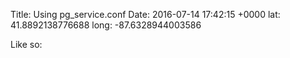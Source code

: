 Title: Using pg_service.conf
Date: 2016-07-14 17:42:15 +0000
lat: 41.8892138776688
long: -87.6328944003586

Like so:

<script src="https://gist.github.com/yagermadden/d515f0b1dde2c4cdd6c192e08bb33e00.js"></script>
